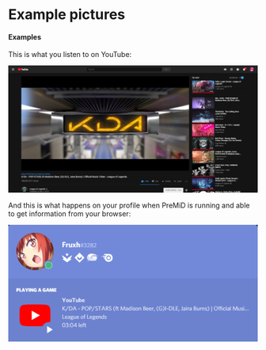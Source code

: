 # Example pictures

#### Examples

This is what you listen to on YouTube:

![YouTube](../../.gitbook/assets/yt_example.PNG)

  
And this is what happens on your profile when PreMiD is running and able to get information from your browser: 

![Discord RPC](../../.gitbook/assets/discord_rpc_example2.PNG)

